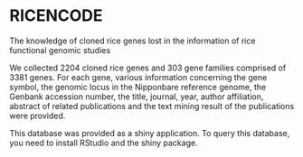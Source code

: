 RICENCODE
=========

The knowledge of cloned rice genes lost in the information of rice functional genomic studies

We collected 2204 cloned rice genes and 303 gene families comprised of 3381 genes. For each gene, 
various information concerning the gene symbol, the genomic locus in the Nipponbare reference genome, 
the Genbank accession number, the title, journal, year, author affiliation, abstract of related 
publications and the text mining result of the publications were provided.

This database was provided as a shiny application. To query this database, you need to install RStudio
and the shiny package.

